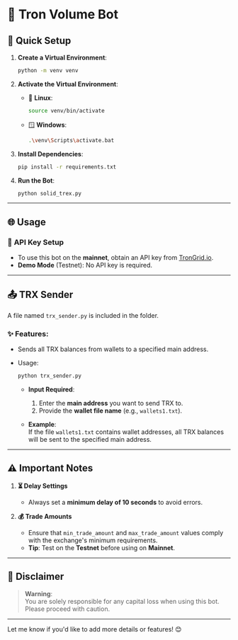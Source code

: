 # 🦖 **Tron Volume Bot**  

## 🚀 Quick Setup  

1. **Create a Virtual Environment**:  
   ```bash
   python -m venv venv
   ```  

2. **Activate the Virtual Environment**:  
   - 🐧 **Linux**:  
     ```bash
     source venv/bin/activate
     ```  
   - 🪟 **Windows**:  
     ```bash
     .\venv\Scripts\activate.bat
     ```  

3. **Install Dependencies**:  
   ```bash
   pip install -r requirements.txt
   ```  

4. **Run the Bot**:  
   ```bash
   python solid_trex.py
   ```  

---

## 🌐 **Usage**  

### 🔑 **API Key Setup**  
- To use this bot on the **mainnet**, obtain an API key from [TronGrid.io](https://www.trongrid.io/).  
- **Demo Mode** (Testnet): No API key is required.  

---

## 📤 **TRX Sender**  

A file named `trx_sender.py` is included in the folder.  
### ✨ Features:  
- Sends all TRX balances from wallets to a specified main address.  
- Usage:  
  ```bash
  python trx_sender.py
  ```  

  - **Input Required**:  
    1. Enter the **main address** you want to send TRX to.  
    2. Provide the **wallet file name** (e.g., `wallets1.txt`).  

  - **Example**:  
    If the file `wallets1.txt` contains wallet addresses, all TRX balances will be sent to the specified main address.  

---

## ⚠️ **Important Notes**  

1. **⏳ Delay Settings**  
   - Always set a **minimum delay of 10 seconds** to avoid errors.  

2. **💰 Trade Amounts**  
   - Ensure that `min_trade_amount` and `max_trade_amount` values comply with the exchange's minimum requirements.  
   - **Tip**: Test on the **Testnet** before using on **Mainnet**.  

---

## 🛑 **Disclaimer**  
> **Warning**:  
> You are solely responsible for any capital loss when using this bot. Please proceed with caution.  

---

Let me know if you'd like to add more details or features! 😊
